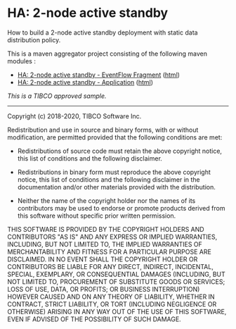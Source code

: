 # HA: 2-node active standby

How to build a 2-node active standby deployment with static data distribution policy.

This is a maven aggregator project consisting of the following maven modules :

* [HA: 2-node active standby - EventFlow Fragment](as-2node-ef/src/site/markdown/index.md) ([html](https://tibcosoftware.github.io/tibco-streaming-samples/10.5.0/highavailability/as-2node/as-2node-ef/))
* [HA: 2-node active standby - Application](as-2node-app/src/site/markdown/index.md) ([html](https://tibcosoftware.github.io/tibco-streaming-samples/10.5.0/highavailability/as-2node/as-2node-app/))

_This is a TIBCO approved sample._

---
Copyright (c) 2018-2020, TIBCO Software Inc.

Redistribution and use in source and binary forms, with or without
modification, are permitted provided that the following conditions are met:

* Redistributions of source code must retain the above copyright notice, this
  list of conditions and the following disclaimer.

* Redistributions in binary form must reproduce the above copyright notice,
  this list of conditions and the following disclaimer in the documentation
  and/or other materials provided with the distribution.

* Neither the name of the copyright holder nor the names of its
  contributors may be used to endorse or promote products derived from
  this software without specific prior written permission.

THIS SOFTWARE IS PROVIDED BY THE COPYRIGHT HOLDERS AND CONTRIBUTORS "AS IS"
AND ANY EXPRESS OR IMPLIED WARRANTIES, INCLUDING, BUT NOT LIMITED TO, THE
IMPLIED WARRANTIES OF MERCHANTABILITY AND FITNESS FOR A PARTICULAR PURPOSE ARE
DISCLAIMED. IN NO EVENT SHALL THE COPYRIGHT HOLDER OR CONTRIBUTORS BE LIABLE
FOR ANY DIRECT, INDIRECT, INCIDENTAL, SPECIAL, EXEMPLARY, OR CONSEQUENTIAL
DAMAGES (INCLUDING, BUT NOT LIMITED TO, PROCUREMENT OF SUBSTITUTE GOODS OR
SERVICES; LOSS OF USE, DATA, OR PROFITS; OR BUSINESS INTERRUPTION) HOWEVER
CAUSED AND ON ANY THEORY OF LIABILITY, WHETHER IN CONTRACT, STRICT LIABILITY,
OR TORT (INCLUDING NEGLIGENCE OR OTHERWISE) ARISING IN ANY WAY OUT OF THE USE
OF THIS SOFTWARE, EVEN IF ADVISED OF THE POSSIBILITY OF SUCH DAMAGE.
